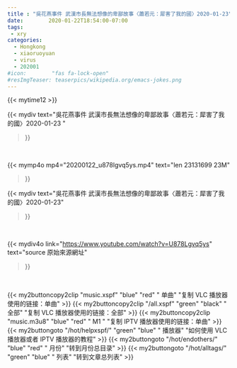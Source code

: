 ```yaml
---
title : "吳花燕事件 武漢市長無法想像的卑鄙故事〈蕭若元：犀害了我的國〉2020-01-23"
date:        2020-01-22T18:54:00-07:00
tags:
 - xry
categories:
  - Hongkong
  - xiaoruoyuan
  - virus
  - 202001
#icon:        "fas fa-lock-open"
#resImgTeaser: teaserpics/wikipedia.org/emacs-jokes.png
---
```


{{< mytime12 >}}

{{< mydiv text="吳花燕事件 武漢市長無法想像的卑鄙故事〈蕭若元：犀害了我的國〉2020-01-23 "
>}}
<br>


{{< mymp4o mp4="20200122_u878lgvq5ys.mp4"
text="len 23131699    23M"
>}}


{{< mydiv text="吳花燕事件 武漢市長無法想像的卑鄙故事〈蕭若元：犀害了我的國〉2020-01-23"
>}}
<br>

{{< mydiv4o link="https://www.youtube.com/watch?v=U878Lgvq5ys"
text="source 原始來源網址"
>}}


<br>

{{< my2buttoncopy2clip "music.xspf"        "blue"   "red"    " 单曲"  "复制 VLC 播放器使用的链接：单曲" >}} {{< my2buttoncopy2clip "/all.xspf"         "green"  "black"  " 全部"  "复制 VLC 播放器使用的链接：全部" >}} {{< my2buttoncopy2clip "music.m3u8"        "blue"   "red"    " M1 "    "复制 IPTV 播放器使用的链接：单曲" >}} {{< my2buttongoto      "/hot/helpxspf/"    "green"  "blue"   " 播放器" "如何使用 VLC 播放器或者 IPTV 播放器的教程" >}} {{< my2buttongoto      "/hot/endothers/"   "blue"   "red"    " 月份"   "转到月份总目录" >}} {{< my2buttongoto      "/hot/alltags/"     "green"  "blue"   " 列表"   "转到文章总列表" >}} 

